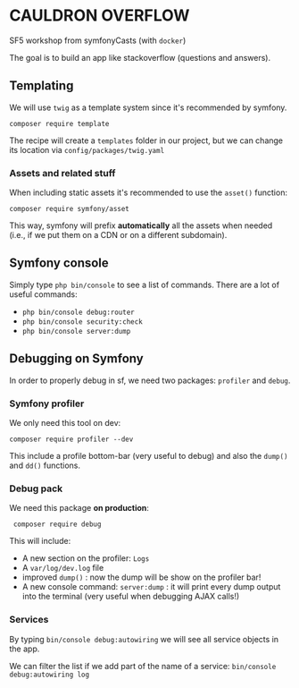 # CAULDRON OVERFLOW
SF5 workshop from symfonyCasts (with `docker`)

The goal is to build an app like stackoverflow (questions and answers).

## Templating
We will use `twig` as a template system since it's recommended by symfony.
```` 
composer require template
````
The recipe will create a `templates` folder in our project, but we can change its location via `config/packages/twig.yaml`

### Assets and related stuff
When including static assets it's recommended to use the `asset()` function:
````
composer require symfony/asset
````
This way, symfony will prefix **automatically** all the assets when needed (i.e., if we put them on a CDN or on a different subdomain).

## Symfony console
Simply type `php bin/console` to see a list of commands.
There are a lot of useful commands:
- `php bin/console debug:router` 
- `php bin/console security:check`
- `php bin/console server:dump`

## Debugging on Symfony
In order to properly debug in sf, we need two packages: `profiler` and `debug`.

### Symfony profiler
We only need this tool on dev:
````
composer require profiler --dev
````
This include a profile bottom-bar (very useful to debug) and also the `dump()` and `dd()` functions.

### Debug pack
We need this package **on production**:
````
 composer require debug
````

This will include:
 - A new section on the profiler: `Logs`
 - A `var/log/dev.log` file
 - improved `dump()` : now the dump will be show on the profiler bar!
 - A new console command: `server:dump` : it will print every dump output into the terminal (very useful when debugging AJAX calls!)
 
### Services
By typing `bin/console debug:autowiring` we will see all service objects in the app.

We can filter the list if we add part of the name of a service: `bin/console debug:autowiring log`
